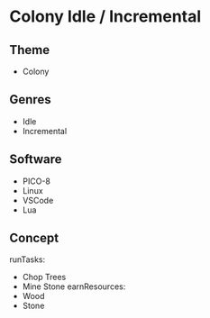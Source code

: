 # Colony Idle / Incremental
## Theme
- Colony
## Genres
- Idle
- Incremental
## Software
- PICO-8
- Linux
- VSCode
- Lua
## Concept
runTasks:
- Chop Trees
- Mine Stone
earnResources:
- Wood
- Stone